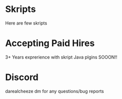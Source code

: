 # Skripts
Here are few skripts 

# Accepting Paid Hires
3+ Years exprerience with skript
Java plgins SOOON!!

# Discord
darealcheeze 
dm for any questions/bug reports
